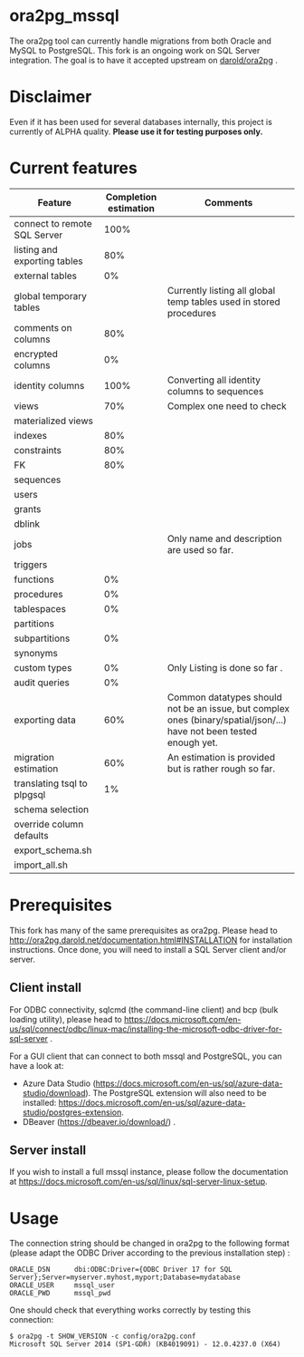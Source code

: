 # ora2pg_mssql

The ora2pg tool can currently handle migrations from both Oracle and MySQL to PostgreSQL. This fork is an ongoing work on SQL Server integration. The goal is to have it accepted upstream on [darold/ora2pg](https://github.com/darold/ora2pg) . 

# Disclaimer

Even if it has been used for several databases internally, this project is currently of ALPHA quality. __Please use it for testing purposes only.__

# Current features

Feature | Completion estimation | Comments
--- | --- | ---
connect to remote SQL Server | 100% |
listing and exporting tables | 80% |
external tables | 0% |
global temporary tables | |Currently listing all global temp tables used in stored procedures 
comments on columns |80%|
encrypted columns | 0% |
identity columns | 100% | Converting all identity columns to sequences
views | 70%| Complex one need to check
materialized views | |
indexes | 80%|
constraints | 80%|
FK | 80% |
sequences | |
users | |
grants | |
dblink | |
jobs | | Only name and description are used so far.
triggers | |
functions |0% |
procedures | 0%|
tablespaces | 0% |
partitions | |
subpartitions | 0% |
synonyms | |
custom types | 0%| Only Listing is done so far .
audit queries | 0% |
exporting data | 60% | Common datatypes should not be an issue, but complex ones (binary/spatial/json/...) have not been tested enough yet. 
migration estimation | 60% | An estimation is provided but is rather rough so far.  
translating tsql to plpgsql | 1% |
schema selection | |
override column defaults | |
export_schema.sh | | 
import_all.sh | |



# Prerequisites

This fork has many of the same prerequisites as ora2pg. Please head to http://ora2pg.darold.net/documentation.html#INSTALLATION for installation instructions. Once done, you will need to install a SQL Server client and/or server. 

## Client install

For ODBC connectivity, sqlcmd (the command-line client) and bcp (bulk loading utility), please head to https://docs.microsoft.com/en-us/sql/connect/odbc/linux-mac/installing-the-microsoft-odbc-driver-for-sql-server .

For a GUI client that can connect to both mssql and PostgreSQL, you can have a look at:
- Azure Data Studio (https://docs.microsoft.com/en-us/sql/azure-data-studio/download). The PostgreSQL extension will also need to be installed: https://docs.microsoft.com/en-us/sql/azure-data-studio/postgres-extension.
- DBeaver (https://dbeaver.io/download/) .

## Server install

If you wish to install a full mssql instance, please follow the documentation at https://docs.microsoft.com/en-us/sql/linux/sql-server-linux-setup. 

# Usage

The connection string should be changed in ora2pg to the following format (please adapt the ODBC Driver according to the previous installation step) :

```
ORACLE_DSN      dbi:ODBC:Driver={ODBC Driver 17 for SQL Server};Server=myserver.myhost,myport;Database=mydatabase
ORACLE_USER     mssql_user
ORACLE_PWD      mssql_pwd
```

One should check that everything works correctly by testing this connection:

```
$ ora2pg -t SHOW_VERSION -c config/ora2pg.conf
Microsoft SQL Server 2014 (SP1-GDR) (KB4019091) - 12.0.4237.0 (X64)
```
